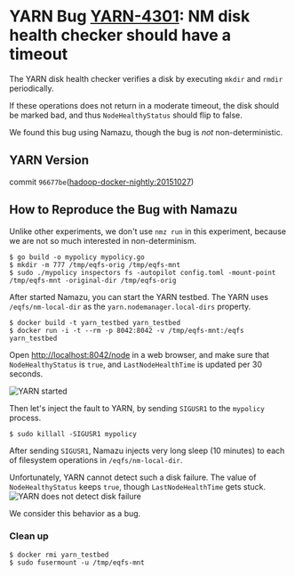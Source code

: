 # YARN Bug [YARN-4301](https://issues.apache.org/jira/browse/YARN-4301): NM disk health checker should have a timeout

The YARN disk health checker verifies a disk by executing `mkdir` and `rmdir` periodically.

If these operations does not return in a moderate timeout, the disk should be marked bad, and thus `NodeHealthyStatus` should flip to false.

We found this bug using Namazu, though the bug is *not* non-deterministic.

## YARN Version
commit `96677be`([hadoop-docker-nightly:20151027](https://github.com/AkihiroSuda/hadoop-docker-nightly/tree/20151027))

## How to Reproduce the Bug with Namazu

Unlike other experiments, we don't use `nmz run` in this experiment, because we are not so much interested in non-determinism.

    $ go build -o mypolicy mypolicy.go
    $ mkdir -m 777 /tmp/eqfs-orig /tmp/eqfs-mnt
    $ sudo ./mypolicy inspectors fs -autopilot config.toml -mount-point /tmp/eqfs-mnt -original-dir /tmp/eqfs-orig

After started Namazu, you can start the YARN testbed. The YARN uses `/eqfs/nm-local-dir` as the `yarn.nodemanager.local-dirs` property.

    $ docker build -t yarn_testbed yarn_testbed
    $ docker run -i -t --rm -p 8042:8042 -v /tmp/eqfs-mnt:/eqfs yarn_testbed

Open [http://localhost:8042/node](http://localhost:8042) in a web browser, and make sure that `NodeHealthyStatus` is `true`, and `LastNodeHealthTime` is updated per 30 seconds.

![YARN started](figs/fig1.png)


Then let's inject the fault to YARN, by sending `SIGUSR1` to the `mypolicy` process.

    $ sudo killall -SIGUSR1 mypolicy

After sending `SIGUSR1`, Namazu injects very long sleep (10 minutes) to each of filesystem operations in `/eqfs/nm-local-dir`.

Unfortunately, YARN cannot detect such a disk failure.
The value of `NodeHealthyStatus` keeps `true`, though `LastNodeHealthTime` gets stuck.
![YARN does not detect disk failure](figs/fig2.png)

We consider this behavior as a bug.

### Clean up

    $ docker rmi yarn_testbed
    $ sudo fusermount -u /tmp/eqfs-mnt
    
